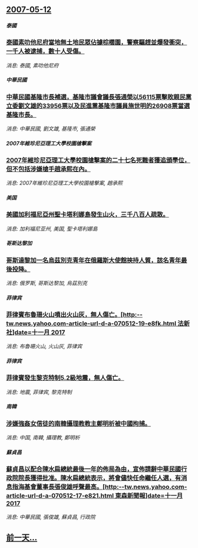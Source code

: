 ## [2007-05-12](/news/2007/05/12/index.md)

##### 泰國
### [泰國素叻他尼府當地無土地民眾佔據棕櫚園，警察驅趕並爆發衝突，一千人被逮捕，數十人受傷。](/news/2007/05/12/泰國素叻他尼府當地無土地民眾佔據棕櫚園-警察驅趕並爆發衝突-一千人被逮捕-數十人受傷.md)
_消息: 泰國, 素叻他尼府_

##### 中華民國
### [中華民國基隆市長補選，基隆市議會議長張通榮以56115票擊敗親民黨立委劉文雄的33956票以及民進黨基隆市議員施世明的26908票當選基隆市長。](/news/2007/05/12/中華民國基隆市長補選-基隆市議會議長張通榮以56115票擊敗親民黨立委劉文雄的33956票以及民進黨基隆市議員施世明的2.md)
_消息: 中華民國, 劉文雄, 基隆市, 張通榮_

##### 2007年維珍尼亞理工大學校園槍擊案
### [2007年維珍尼亞理工大學校園槍擊案的二十七名死難者獲追頒學位，但不包括涉嫌槍手趙承熙在內。](/news/2007/05/12/2007年維珍尼亞理工大學校園槍擊案的二十七名死難者獲追頒學位-但不包括涉嫌槍手趙承熙在內.md)
_消息: 2007年維珍尼亞理工大學校園槍擊案, 趙承熙_

##### 美国
### [美國加利福尼亞州聖卡塔利娜島發生山火，三千八百人疏散。](/news/2007/05/12/美國加利福尼亞州聖卡塔利娜島發生山火-三千八百人疏散.md)
_消息: 加利福尼亚州, 美国, 聖卡塔利娜島_

##### 哥斯达黎加
### [哥斯達黎加一名烏茲別克青年在俄羅斯大使館挾持人質，該名青年最後投降。](/news/2007/05/12/哥斯達黎加一名烏茲別克青年在俄羅斯大使館挾持人質-該名青年最後投降.md)
_消息: 俄罗斯, 哥斯达黎加, 烏茲別克_

##### 菲律宾
### [菲律賓布魯珊火山噴出火山灰，無人傷亡。[http:--tw.news.yahoo.com-article-url-d-a-070512-19-e8fk.html 法新社]date=十一月 2017 ](/news/2007/05/12/菲律賓布魯珊火山噴出火山灰-無人傷亡-http-twnewsyahoocom-article-url-d-a.md)
_消息: 布魯珊火山, 火山灰, 菲律宾_

##### 菲律宾
### [菲律賓發生黎克特制5.2級地震，無人傷亡。](/news/2007/05/12/菲律賓發生黎克特制52級地震-無人傷亡.md)
_消息: 地震, 菲律宾, 黎克特制_

##### 南韓
### [涉嫌強姦女信徒的南韓攝理教教主鄭明析被中國拘捕。](/news/2007/05/12/涉嫌強姦女信徒的南韓攝理教教主鄭明析被中國拘捕.md)
_消息: 中国, 南韓, 攝理教, 鄭明析_

##### 蘇貞昌
### [蘇貞昌以配合陳水扁總統最後一年的佈局為由，宣佈請辭中華民國行政院院長獲得批准。陳水扁總統表示，將會儘快任命繼任人選，有消息指海基會董事長張俊雄呼聲最高。[http:--tw.news.yahoo.com-article-url-d-a-070512-17-e821.html 東森新聞報]date=十一月 2017 ](/news/2007/05/12/蘇貞昌以配合陳水扁總統最後一年的佈局為由-宣佈請辭中華民國行政院院長獲得批准-陳水扁總統表示-將會儘快任命繼任人選-有消.md)
_消息: 中華民國, 張俊雄, 蘇貞昌, 行政院_

## [前一天...](/news/2007/05/11/index.md)

